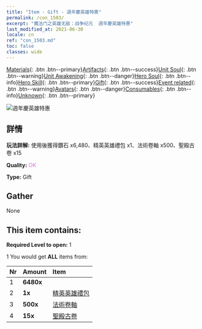 ```yaml
---
title: "Item - Gift - 週年慶英雄特惠"
permalink: /con_1503/
excerpt: "魔法门之英雄无敌：战争纪元  週年慶英雄特惠"
last_modified_at: 2021-06-30
locale: cn
ref: "con_1503.md"
toc: false
classes: wide
---
```

 [Materials](/ItemsCN/){: .btn .btn--primary}[Artifacts](/ItemsCN/Artifacts/){: .btn .btn--success}[Unit Soul](/ItemsCN/UnitSoul/){: .btn .btn--warning}[Unit Awakening](/ItemsCN/UnitAwakening/){: .btn .btn--danger}[Hero Soul](/ItemsCN/HeroSoul/){: .btn .btn--info}[Hero Skill](/ItemsCN/HeroSkill/){: .btn .btn--primary}[Gift](/ItemsCN/Gift/){: .btn .btn--success}[Event related](/ItemsCN/Events/){: .btn .btn--warning}[Avatars](/ItemsCN/Avatars/){: .btn .btn--danger}[Consumables](/ItemsCN/Consumables/){: .btn .btn--info}[Unknown](/ItemsCN/Unknown/){: .btn .btn--primary}

 ![週年慶英雄特惠](/images/t/i_907117.png)

## 詳情
 **玩法詳解:** 使用後獲得鑽石 x6,480、精英英雄禮包 x1、法術卷軸 x500、聖殿古卷 x15

 **Quality:** <span style="color: #DA70D6">OK</span>

 **Type:** Gift

## Gather

  None

## This item contains:

 **Required Level to open:** 1

 1 You would get **ALL** items  from:

  | Nr | Amount |     Item    |
  |:---|:-------|:------------|
  | 1 |  **6480x** | <i class="fas fa-gem"/> |  | 
  | 2 |  **1x** | [精英英雄禮包](/cn/Items/con_1358/) |  | 
  | 3 |  **500x** | [法術卷軸](/cn/Items/con_694/) |  | 
  | 4 |  **15x** | [聖殿古卷](/cn/Items/con_697/) |  | 
